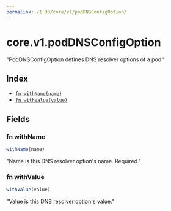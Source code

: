 ```yaml
---
permalink: /1.33/core/v1/podDNSConfigOption/
---
```


# core.v1.podDNSConfigOption

"PodDNSConfigOption defines DNS resolver options of a pod."

## Index

* [`fn withName(name)`](#fn-withname)
* [`fn withValue(value)`](#fn-withvalue)

## Fields

### fn withName

```ts
withName(name)
```

"Name is this DNS resolver option's name. Required."

### fn withValue

```ts
withValue(value)
```

"Value is this DNS resolver option's value."